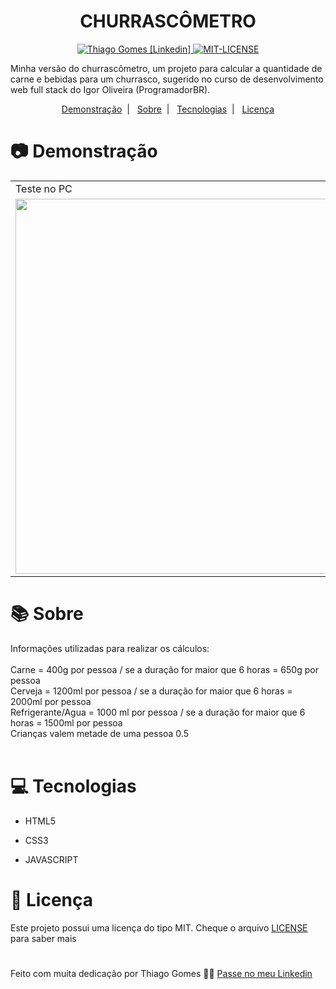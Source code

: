 <h1 align="center">
   CHURRASCÔMETRO
</h1>

<p align="center">
    <a href="https://www.linkedin.com/in/thiago-gomes-165ab722b/" >
   <img alt="Thiago Gomes [Linkedin]" src="https://img.shields.io/badge/-ThiagoGomes-db6c03?style=flat&logo=Linkedin&logoColor=white"/>
   </a>
   <a href="https://github.com/thgomes1/churrascometro/blob/main/LICENSE" >
   <img alt="MIT-LICENSE" src="https://img.shields.io/github/license/thgomes1/churrascometro?color=rgb%28219%2C%20108%2C%203%29"/>
   </a>
</p>

<p>
Minha versão do churrascômetro, um projeto para calcular a quantidade de carne e bebidas para um churrasco, sugerido no curso de desenvolvimento web full stack do Igor Oliveira (ProgramadorBR).
</p>

<p align="center">
  <a href="#camera-demonstração">Demonstração</a>&nbsp;&nbsp;|&nbsp;&nbsp;
   <a href="#books-sobre">Sobre</a>&nbsp;&nbsp;|&nbsp;&nbsp;
  <a href="#computer-tecnologias">Tecnologias</a>&nbsp;&nbsp;|&nbsp;&nbsp;
  <a href="#open_book-licença">Licença</a>
</p>

# :camera: Demonstração

<table>
 <tr>
   <td>Teste no PC</td>
   <td>Teste no MOBILE</td>
 </tr>
 <tr>
   <td><img src="https://user-images.githubusercontent.com/98625860/156857472-cd814f3d-974d-43e9-89cb-a77c7f48c5a5.gif" width="600px"></td>
   <td><img src="https://user-images.githubusercontent.com/98625860/156857468-52fc034a-e987-445d-8dd6-63807ddb426c.gif" width="400px"></td>
 </tr>
</table>

# :books: Sobre

Informações utilizadas para realizar os cálculos:
</br></br>
Carne = 400g por pessoa / se a duração for maior que 6 horas = 650g por pessoa
</br>
Cerveja = 1200ml por pessoa / se a duração for maior que 6 horas = 2000ml por pessoa
</br>
Refrigerante/Agua = 1000 ml por pessoa / se a duração for maior que 6 horas = 1500ml por pessoa
</br>
Crianças valem metade de uma pessoa 0.5
</br></br>

# :computer: Tecnologias

-   <p>HTML5</p>
-   <p>CSS3</p>
-   <p>JAVASCRIPT</p>

# :open_book: Licença

Este projeto possui uma licença do tipo MIT. Cheque o arquivo [LICENSE](https://github.com/thgomes1/calculadora-de-importacao/blob/main/LICENSE) para saber mais

#

Feito com muita dedicação por Thiago Gomes 🧑‍💻 [Passe no meu Linkedin](https://www.linkedin.com/in/thiago-gomes-165ab722b/)
